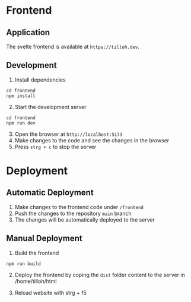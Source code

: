 # Frontend

## Application

The svelte frontend is available at `https://tilloh.dev`.

## Development

1. Install dependencies

```
cd frontend
npm install
```

2. Start the development server

```
cd frontend
npm run dev
```

3. Open the browser at `http://localhost:5173`
4. Make changes to the code and see the changes in the browser
5. Press `strg + c` to stop the server

# Deployment

## Automatic Deployment

1. Make changes to the frontend code under `/frontend`
2. Push the changes to the repository `main` branch
3. The changes will be automatically deployed to the server

## Manual Deployment

1. Build the frontend

```
npm run build
```

2. Deploy the frontend by coping the `dist` folder content to the server in /home/tilloh/html

3. Reload website with strg + f5
